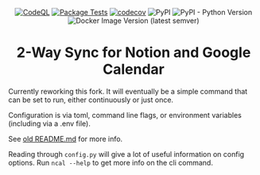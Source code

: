 <div align="center">

[![CodeQL](https://github.com/SG60/ncal/actions/workflows/codeql-analysis.yml/badge.svg)](https://github.com/SG60/ncal/actions/workflows/codeql-analysis.yml)
[![Package Tests](https://github.com/SG60/ncal/actions/workflows/main.yml/badge.svg)](https://github.com/SG60/ncal/actions/workflows/main.yml)
[![codecov](https://codecov.io/gh/SG60/ncal/branch/main/graph/badge.svg?token=UZCOEA0YWQ)](https://codecov.io/gh/SG60/ncal)
![PyPI](https://img.shields.io/pypi/v/ncal?logo=python)
![PyPI - Python Version](https://img.shields.io/pypi/pyversions/ncal?label=supported%20python)
![Docker Image Version (latest semver)](https://img.shields.io/docker/v/sg60/ncal?label=docker&logo=docker)

# 2-Way Sync for Notion and Google Calendar
</div>
  
Currently reworking this fork. It will eventually be a simple command that can be set to run, either continuously or just once.

Configuration is via toml, command line flags, or environment variables (including via a .env file).

See [old README.md](./oldREADME.md) for more info.


Reading through `config.py` will give a lot of useful information on config options. Run `ncal --help` to get more info on the cli command.
